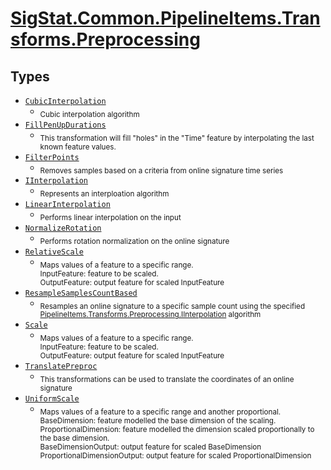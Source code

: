# [SigStat.Common.PipelineItems.Transforms.Preprocessing](./README.md)

## Types

- [`CubicInterpolation`](./CubicInterpolation.md)
	- <sub>Cubic interpolation algorithm</sub>
- [`FillPenUpDurations`](./FillPenUpDurations.md)
	- <sub>This transformation will fill "holes" in the "Time" feature by interpolating the last known  feature values.</sub>
- [`FilterPoints`](./FilterPoints.md)
	- <sub>Removes samples based on a criteria from online signature time series</sub>
- [`IInterpolation`](./IInterpolation.md)
	- <sub>Represents an interploation algorithm</sub>
- [`LinearInterpolation`](./LinearInterpolation.md)
	- <sub>Performs linear interpolation on the input</sub>
- [`NormalizeRotation`](./NormalizeRotation.md)
	- <sub>Performs rotation normalization on the online signature</sub>
- [`RelativeScale`](./RelativeScale.md)
	- <sub>Maps values of a feature to a specific range.  <br>InputFeature: feature to be scaled.<br>OutputFeature: output feature for scaled InputFeature</sub>
- [`ResampleSamplesCountBased`](./ResampleSamplesCountBased.md)
	- <sub>Resamples an online signature to a specific sample count using the specified [PipelineItems.Transforms.Preprocessing.IInterpolation](https://github.com/hargitomi97/sigstat/blob/master/docs/md/SigStat/Common/PipelineItems/Transforms/Preprocessing/IInterpolation.md) algorithm</sub>
- [`Scale`](./Scale.md)
	- <sub>Maps values of a feature to a specific range.  <br>InputFeature: feature to be scaled.<br>OutputFeature: output feature for scaled InputFeature</sub>
- [`TranslatePreproc`](./TranslatePreproc.md)
	- <sub>This transformations can be used to translate the coordinates of an online signature</sub>
- [`UniformScale`](./UniformScale.md)
	- <sub>Maps values of a feature to a specific range and another proportional.  <br>BaseDimension: feature modelled the base dimension of the scaling. <br>ProportionalDimension: feature modelled the dimension scaled proportionally to the base dimension. <br>BaseDimensionOutput: output feature for scaled BaseDimension<br>ProportionalDimensionOutput: output feature for scaled ProportionalDimension</sub>

